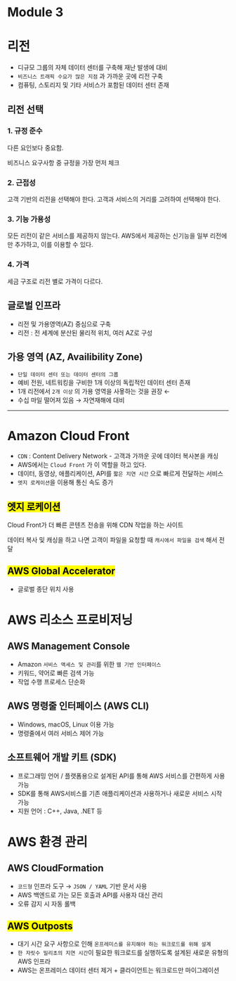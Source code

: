 # Module 3
# 리전
-   디규모 그룹의 자체 데이터 센터를 구축해 재난 발생에 대비
-   `비즈니스 트래픽 수요가 많은 지점` 과 가까운 곳에 리전 구축
-   컴퓨팅, 스토리지 및 기타 서비스가 포함된 데이터 센터 존재

## 리전 선택

### 1. 규정 준수

다른 요인보다 중요함.

비즈니스 요구사항 중 규정을 가장 먼저 체크

### 2. 근접성

고객 기반의 리전을 선택해야 한다. 고객과 서비스의 거리를 고려하여 선택해야 한다.

### 3. 기능 가용성

모든 리전이 같은 서비스를 제공하지 않는다. AWS에서 제공하는 신기능을 일부 리전에만 추가하고, 이를 이용할 수 있다.

### 4. 가격

세금 구조로 리전 별로 가격이 다르다.

## 글로벌 인프라
-   리전 및 가용영역(AZ) 중심으로 구축
-   리전 : 전 세계에 분산된 물리적 위치, 여러 AZ로 구성

## 가용 영역 (AZ, Availibility Zone)

-   `단일 데이터 센터 또는 데이터 센터의 그룹`
-   예비 전원, 네트워킹을 구비한 1개 이상의 독립적인 데이터 센터 존재
-   1개 리전에서 `2개 이상` 의 가용 영역을 사욯하는 것을 권장 ←
-   수십 마일 떨어져 있음 → 자연재해에 대비

---

# Amazon Cloud Front

-   `CDN` : Content Delivery Network - 고객과 가까운 곳에 데이터 복사본을 캐싱
-   AWS에서는 `Cloud Front` 가 이 역할을 하고 있다.
-   데이터, 동영상, 애플리케이션, API를 `짧은 지연 시간` 으로 빠르게 전달하는 서비스
-   `엣지 로케이션`을 이용해 통신 속도 증가

## <mark>엣지 로케이션</mark>
Cloud Front가 더 빠른 콘텐츠 전송을 위해 CDN 작업을 하는 사이트

데이터 복사 및 캐싱을 하고 나면 고객이 파일을 요청할 때 `캐시에서 파일을 검색` 해서 전달

## <mark>AWS Global Accelerator</mark>
- 글로벌 종단 위치 사용

# AWS 리소스 프로비저닝

## AWS Management Console

-   Amazon `서비스 액세스 및 관리`를 위한 `웹 기반 인터페이스`
-   키워드, 약어로 빠른 검색 가능
-   작업 수행 프로세스 단순화

## AWS 명령줄 인터페이스 (AWS CLI)

-   Windows, macOS, Linux 이용 가능
-   명령줄에서 여러 서비스 제어 가능

## 소프트웨어 개발 키트 (SDK)

-   프로그래밍 언어 / 플랫폼용으로 설계된 API를 통해 AWS 서비스를 간편하게 사용 가능
-   SDK를 통해 AWS서비스를 기존 애플리케이션과 사용하거나 새로운 서비스 시작 가능
-   지원 언어 : C++, Java, .NET 등

# AWS 환경 관리

## AWS CloudFormation

-   `코드형` 인프라 도구 → `JSON / YAML` 기반 문서 사용
-   AWS 백엔드로 가는 모든 호출과 API를 사용자 대신 관리
-   오류 감지 시 자동 롤백

## <mark>AWS Outposts</mark>
- 대기 시간 요구 사항으로 인해 `온프레미스를 유지해야 하는 워크로드를 위해 설계`
- `한 자릿수 밀리초의 지연 시간`이 필요한 워크로드를 실행하도록 설계된 새로운 유형의 AWS 인프라
- AWS는 온프레미스 데이터 센터 제거 + 클라이언트는 워크로드만 마이그레이션

